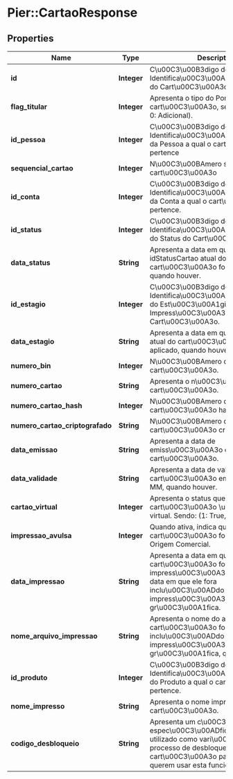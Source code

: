 # Pier::CartaoResponse

## Properties
Name | Type | Description | Notes
------------ | ------------- | ------------- | -------------
**id** | **Integer** | C\u00C3\u00B3digo de Identifica\u00C3\u00A7\u00C3\u00A3o do Cart\u00C3\u00A3o. | [optional] 
**flag_titular** | **Integer** | Apresenta o tipo do Portador do cart\u00C3\u00A3o, sendo: (1: Titular, 0: Adicional). | [optional] 
**id_pessoa** | **Integer** | C\u00C3\u00B3digo de Identifica\u00C3\u00A7\u00C3\u00A3o da Pessoa a qual o cart\u00C3\u00A3o pertence | [optional] 
**sequencial_cartao** | **Integer** | N\u00C3\u00BAmero sequencial do cart\u00C3\u00A3o | [optional] 
**id_conta** | **Integer** | C\u00C3\u00B3digo de Identifica\u00C3\u00A7\u00C3\u00A3o da Conta a qual o cart\u00C3\u00A3o pertence. | [optional] 
**id_status** | **Integer** | C\u00C3\u00B3digo de Identifica\u00C3\u00A7\u00C3\u00A3o do Status do Cart\u00C3\u00A3o. | [optional] 
**data_status** | **String** | Apresenta a data em que o idStatusCartao atual do cart\u00C3\u00A3o fora aplicado, quando houver. | [optional] 
**id_estagio** | **Integer** | C\u00C3\u00B3digo de Identifica\u00C3\u00A7\u00C3\u00A3o do Est\u00C3\u00A1gio de Impress\u00C3\u00A3o do Cart\u00C3\u00A3o. | [optional] 
**data_estagio** | **String** | Apresenta a data em que o idEstagio atual do cart\u00C3\u00A3o fora aplicado, quando houver. | [optional] 
**numero_bin** | **Integer** | N\u00C3\u00BAmero do bin do cart\u00C3\u00A3o. | [optional] 
**numero_cartao** | **String** | Apresenta o n\u00C3\u00BAmero do cart\u00C3\u00A3o. | [optional] 
**numero_cartao_hash** | **Integer** | N\u00C3\u00BAmero do cart\u00C3\u00A3o hash. | [optional] 
**numero_cartao_criptografado** | **String** | N\u00C3\u00BAmero do cart\u00C3\u00A3o criptografado. | [optional] 
**data_emissao** | **String** | Apresenta a data de emiss\u00C3\u00A3o do cart\u00C3\u00A3o. | [optional] 
**data_validade** | **String** | Apresenta a data de validade do cart\u00C3\u00A3o em formato yyyy-MM, quando houver. | [optional] 
**cartao_virtual** | **Integer** | Apresenta o status que informa se o cart\u00C3\u00A3o \u00C3\u00A9 virtual. Sendo: (1: True, 0: False). | [optional] 
**impressao_avulsa** | **Integer** | Quando ativa, indica que o cart\u00C3\u00A3o fora impresso na Origem Comercial. | [optional] 
**data_impressao** | **String** | Apresenta a data em que o cart\u00C3\u00A3o fora impresso, caso impress\u00C3\u00A3o em loja, ou a data em que ele fora inclu\u00C3\u00ADdo no arquivo para impress\u00C3\u00A3o via gr\u00C3\u00A1fica. | [optional] 
**nome_arquivo_impressao** | **String** | Apresenta o nome do arquivo onde o cart\u00C3\u00A3o fora inclu\u00C3\u00ADdo para impress\u00C3\u00A3o por uma gr\u00C3\u00A1fica, quando houver. | [optional] 
**id_produto** | **Integer** | C\u00C3\u00B3digo de Identifica\u00C3\u00A7\u00C3\u00A3o do Produto a qual o cart\u00C3\u00A3o pertence. | [optional] 
**nome_impresso** | **String** | Apresenta o nome impresso no cart\u00C3\u00A3o. | [optional] 
**codigo_desbloqueio** | **String** | Apresenta um c\u00C3\u00B3digo espec\u00C3\u00ADfico para ser utilizado como vari\u00C3\u00A1vel no processo de desbloqueio do cart\u00C3\u00A3o para emissores que querem usar esta funcionalidade. | [optional] 


